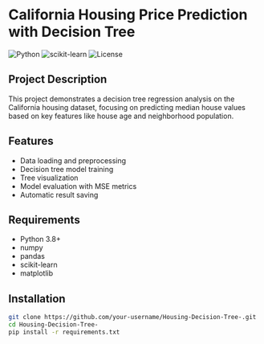 # California Housing Price Prediction with Decision Tree

![Python](https://img.shields.io/badge/python-3.8+-blue)
![scikit-learn](https://img.shields.io/badge/scikit--learn-1.0+-orange)
![License](https://img.shields.io/badge/license-MIT-green)

## Project Description
This project demonstrates a decision tree regression analysis on the California housing dataset, focusing on predicting median house values based on key features like house age and neighborhood population.

## Features
- Data loading and preprocessing
- Decision tree model training
- Tree visualization
- Model evaluation with MSE metrics
- Automatic result saving

## Requirements
- Python 3.8+
- numpy
- pandas
- scikit-learn
- matplotlib

## Installation
```bash
git clone https://github.com/your-username/Housing-Decision-Tree-.git
cd Housing-Decision-Tree-
pip install -r requirements.txt